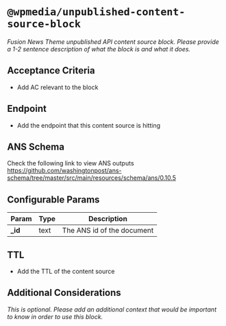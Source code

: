 # `@wpmedia/unpublished-content-source-block`
_Fusion News Theme unpublished API content source block. Please provide a 1-2 sentence description of what the block is and what it does._

## Acceptance Criteria

- Add AC relevant to the block

## Endpoint

- Add the endpoint that this content source is hitting

## ANS Schema

Check the following link to view ANS outputs
https://github.com/washingtonpost/ans-schema/tree/master/src/main/resources/schema/ans/0.10.5

## Configurable Params

| **Param** | **Type** | **Description**            |
| --------- | -------- | -------------------------- |
| **\_id**  | text     | The ANS id of the document |

## TTL

- Add the TTL of the content source

## Additional Considerations

_This is optional. Please add an additional context that would be important to know in order to use this block._
